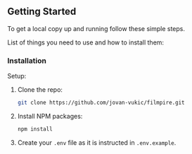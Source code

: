 
<!-- GETTING STARTED -->
## Getting Started

To get a local copy up and running follow these simple steps.

List of things you need to use and how to install them:

### Installation

Setup:

1. Clone the repo:
   ```sh
   git clone https://github.com/jovan-vukic/filmpire.git
   ```
2. Install NPM packages:
   ```sh
   npm install
   ```
3. Create your `.env` file as it is instructed in `.env.example`.

